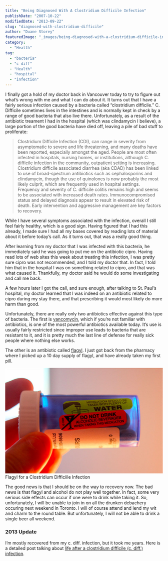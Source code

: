 ```yaml
---
title: "Being Diagnosed With A Clostridium Difficile Infection"
publishDate: "2007-10-22"
modifiedDate: "2013-09-22"
slug: "diagnosed-with-clostridium-difficile"
author: "Duane Storey"
featuredImage: "_images/being-diagnosed-with-a-clostridium-difficile-infection-featured.jpg"
category:
  - "Health"
tag:
  - "bacteria"
  - "c diff"
  - "Health"
  - "hospital"
  - "infection"
---
```


I finally got a hold of my doctor back in Vancouver today to try to figure out what’s wrong with me and what I can do about it. It turns out that I have a fairly serious infection caused by a bacteria called “clostridium difficile.” C. Difficile sometimes lives in the intestines and is normally kept in check by a range of good bacteria that also live there. Unfortunately, as a result of the antibiotic treament I had in the hospital (which was clindamycin I believe), a large portion of the good bacteria have died off, leaving a pile of bad stuff to proliferate:

> Clostridium Difficile Infection (CDI), can range in severity from asymptomatic to severe and life threatening, and many deaths have been reported, especially amongst the aged. People are most often infected in hospitals, nursing homes, or institutions, although C. difficile infection in the community, outpatient setting is increasing. Clostridium difficile associated diarrhea (aka CDAD) has been linked to use of broad-spectrum antibiotics such as cephalosporins and clindamycin, though the use of quinolones is now probably the most likely culprit, which are frequently used in hospital settings. Frequency and severity of C. difficile colitis remains high and seems to be associated with increased death rates. Immunocompromised status and delayed diagnosis appear to result in elevated risk of death. Early intervention and aggressive management are key factors to recovery.

While I have several symptoms associated with the infection, overall I still feel fairly healthy, which is a good sign. Having figured that I had this already, I made sure I had all my bases covered by reading lots of material about it before today’s call. As it turns out, that was a really good thing.

After learning from my doctor that I was infected with this bacteria, he immediately said he was going to put me on the antibiotic cipro. Having read lots of web sites this week about treating this infection, I was pretty sure cipro was not recommended, and I told my doctor that. In fact, I told him that in the hospital I was on something related to cipro, and that was what caused it. Thankfully, my doctor said he would do some investigating and call me back.

A few hours later I got the call, and sure enough, after talking to St. Paul’s hospital, my doctor learned that I was indeed on an antibiotic related to cipro during my stay there, and that prescribing it would most likely do more harm than good.

Unfortunately, there are really only two antibiotics effective against this type of bacteria. The first is [vancomycin](http://en.wikipedia.org/wiki/Vancomycin), which if you’re not familiar with antibiotics, is one of the most powerful antibiotics available today. It’s use is usually fairly restricted since improper use leads to bacteria that are resistant to it, and it is pretty much the last line of defense for really sick people where nothing else works.

The other is an antibiotic called [flagyl](http://www.medicinenet.com/metronidazole/article.htm). I just got back from the pharmacy where I picked up a 10 day supply of flagyl, and have already taken my first pill.

![Flagyl for a Clostridium Difficiile Infection](_images/being-diagnosed-with-a-clostridium-difficile-infection-1.jpg)Flagyl for a Clostridium Difficiile Infection



The good news is that I should be on the way to recovery now. The bad news is that flagyl and alcohol do not play well together. In fact, some very serious side effects can occur if one were to drink while taking it. So, unfortunately, I will be unable to join in on all the drunken debachery occuring next weekend in Toronto. I will of course attend and lend my wit and charm to the round table. But unfortunately, I will not be able to drink a single beer all weekend.

### 2013 Update

I’m mostly recovered from my c. diff. infection, but it took me years. Here is a detailed post talking about [life after a clostridium difficile (c. diff.) infection](/journal/health/recovering-from-c-diff-clostridium-difficile-infection/).
